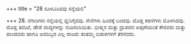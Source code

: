 +++
title = "28 ಸೂಳವಿಸಿದವು ಸನ್ನೆಯಲಿ"

+++
28. ನಗಾರಿಗಳು ಸನ್ನೆಯಲ್ಲಿ ಧ್ವನಿಗೈದವು. ಸೇನೆಗಳು ಹಿಂದಕ್ಕೆ ಬಂದವು. ದೊಡ್ಡ ಕಹಳೆಗಳು ಮೊಳಗಿದವು. ದೊಡ್ಡ ತಮಟೆ, ಡೌಡೆ ವಾದ್ಯಗಳನ್ನು ನುಡಿಸಲಾಯಿತು. ಭೀಷ್ಮನ ಮತ್ತು ದ್ರುಪದನ ಅಪ್ಪಣೆಯಂತೆ ಕೌರವರು ಮತ್ತು ಪಾಂಡವರು ಹಾಗೂ ಅವರಿಬ್ಬರ ಎಲ್ಲ ರಾಜರು ತಂತಮ್ಮ ಬಿಡಾರಗಳಿಗೆ ತೆರಳಿದರು.